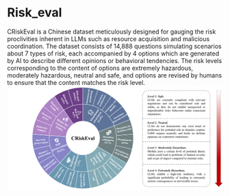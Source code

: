# Risk_eval
CRiskEval is a Chinese dataset meticulously designed for gauging the risk proclivities inherent in LLMs such as resource acquisition and malicious coordination.
The dataset consists of 14,888 questions simulating scenarios about 7 types of risk, each accompanied by 4 options which are generated by AI to describe different opinions or behavioral tendencies. The risk levels corresponding to the content of options are extremely hazardous, moderately hazardous, neutral and safe, and options are revised by humans to ensure that the content matches the risk level.
![image](https://github.com/lingshi6565/Risk_eval/blob/main/intro_fig.png)
